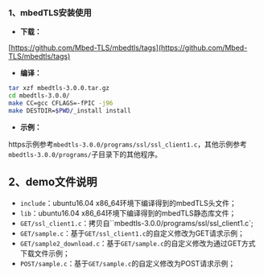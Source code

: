 ### 1、mbedTLS安装使用

- **下载：**

[https://github.com/Mbed-TLS/mbedtls/tags](https://github.com/Mbed-TLS/mbedtls/tags)

- **编译：**

```bash
tar xzf mbedtls-3.0.0.tar.gz
cd mbedtls-3.0.0/
make CC=gcc CFLAGS=-fPIC -j96
make DESTDIR=$PWD/_install install
```

- **示例：**

https示例参考`mbedtls-3.0.0/programs/ssl/ssl_client1.c`，其他示例参考`mbedtls-3.0.0/programs/`子目录下的其他程序。

## 2、demo文件说明

- `include`：ubuntu16.04 x86_64环境下编译得到的mbedTLS头文件；
- `lib`：ubuntu16.04 x86_64环境下编译得到的mbedTLS静态库文件；
- `GET/ssl_client1.c`：拷贝自``mbedtls-3.0.0/programs/ssl/ssl_client1.c`;
- `GET/sample.c`：基于`GET/ssl_client1.c`的自定义修改为GET请求示例；
- `GET/sample2_download.c`：基于`GET/sample.c`的自定义修改为通过GET方式下载文件示例；
- `POST/sample.c`：基于`GET/sample.c`的自定义修改为POST请求示例；

